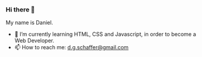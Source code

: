 ### Hi there 👋

My name is Daniel. 
- 🌱 I’m currently learning HTML, CSS and Javascript, in order to become a Web Developer. 
- 📫 How to reach me: d.g.schaffer@gmail.com



<!--
**DGSchaffer/dgschaffer** is a ✨ _special_ ✨ repository because its `README.md` (this file) appears on your GitHub profile.

Here are some ideas to get you started:

- 🔭 I’m currently working on ...
- 🌱 I’m currently learning ...
- 👯 I’m looking to collaborate on ...
- 🤔 I’m looking for help with ...
- 💬 Ask me about ...
- 📫 How to reach me: ...
- 😄 Pronouns: ...
- ⚡ Fun fact: ...
-->
